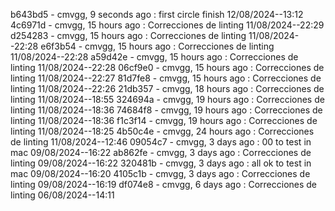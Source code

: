 b643bd5 - cmvgg, 9 seconds ago : first circle finish 12/08/2024--13:12
4c6971d - cmvgg, 15 hours ago : Correcciones de linting 11/08/2024--22:29
d254283 - cmvgg, 15 hours ago : Correcciones de linting 11/08/2024--22:28
e6f3b54 - cmvgg, 15 hours ago : Correcciones de linting 11/08/2024--22:28
a59d42e - cmvgg, 15 hours ago : Correcciones de linting 11/08/2024--22:28
06cf9e0 - cmvgg, 15 hours ago : Correcciones de linting 11/08/2024--22:27
81d7fe8 - cmvgg, 15 hours ago : Correcciones de linting 11/08/2024--22:26
21db357 - cmvgg, 18 hours ago : Correcciones de linting 11/08/2024--18:55
324694a - cmvgg, 19 hours ago : Correcciones de linting 11/08/2024--18:36
74684f8 - cmvgg, 19 hours ago : Correcciones de linting 11/08/2024--18:36
f1c3f14 - cmvgg, 19 hours ago : Correcciones de linting 11/08/2024--18:25
4b50c4e - cmvgg, 24 hours ago : Correcciones de linting 11/08/2024--12:46
09054c7 - cmvgg, 3 days ago : 00 to test in mac 09/08/2024--16:22
ab862fe - cmvgg, 3 days ago : Correcciones de linting 09/08/2024--16:22
320481b - cmvgg, 3 days ago : all ok to test in mac 09/08/2024--16:20
4105c1b - cmvgg, 3 days ago : Correcciones de linting 09/08/2024--16:19
df074e8 - cmvgg, 6 days ago : Correcciones de linting 06/08/2024--14:11